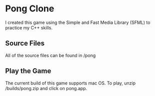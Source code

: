 # Pong Clone
I created this game using the Simple and Fast Media Library (SFML) to practice my C++ skills.

## Source Files
All of the source files can be found in /pong

## Play the Game
The current build of this game supports mac OS.
To play, unzip /builds/pong.zip and click on pong.app.
